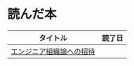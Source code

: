 # 読んだ本

| タイトル | 読了日 |
| ----- | ----- |
| [エンジニア組織論への招待](https://www.amazon.co.jp/dp/B079TLW41L/) |  |
